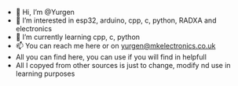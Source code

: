 - 👋 Hi, I’m @Yurgen
- 👀 I’m interested in esp32, arduino, cpp, c, python, RADXA and electronics
- 🌱 I’m currently learning cpp, c, python
- 📫 You can reach me here or on yurgen@mkelectronics.co.uk
- All you can find here, you can use if you will find in helpfull
- All I copyed from other sources is just to change, modify nd use in learning purposes

<!---
this is my interest repo =) 
--->
